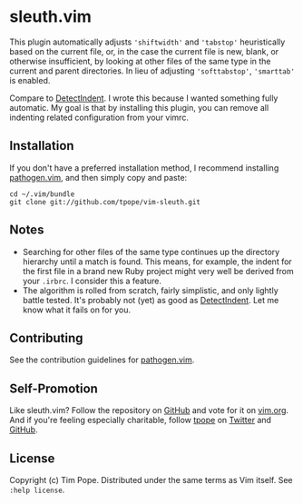 # sleuth.vim

This plugin automatically adjusts `'shiftwidth'` and `'tabstop'` heuristically
based on the current file, or, in the case the current file is new, blank, or
otherwise insufficient, by looking at other files of the same type in the
current and parent directories.  In lieu of adjusting `'softtabstop'`,
`'smarttab'` is enabled.

Compare to [DetectIndent][].  I wrote this because I wanted something fully
automatic.  My goal is that by installing this plugin, you can remove all
indenting related configuration from your vimrc.

[DetectIndent]: http://www.vim.org/scripts/script.php?script_id=1171

## Installation

If you don't have a preferred installation method, I recommend
installing [pathogen.vim](https://github.com/tpope/vim-pathogen), and
then simply copy and paste:

    cd ~/.vim/bundle
    git clone git://github.com/tpope/vim-sleuth.git

## Notes

* Searching for other files of the same type continues up the directory
  hierarchy until a match is found. This means, for example, the indent for
  the first file in a brand new Ruby project might very well be derived from
  your `.irbrc`.  I consider this a feature.
* The algorithm is rolled from scratch, fairly simplistic, and only lightly
  battle tested.  It's probably not (yet) as good as [DetectIndent][].
  Let me know what it fails on for you.

Contributing
------------

See the contribution guidelines for
[pathogen.vim](https://github.com/tpope/vim-pathogen#readme).

Self-Promotion
--------------

Like sleuth.vim?  Follow the repository on
[GitHub](https://github.com/tpope/vim-sleuth) and vote for it on
[vim.org](http://www.vim.org/scripts/script.php?script_id=4375).  And if
you're feeling especially charitable, follow [tpope](http://tpo.pe/) on
[Twitter](http://twitter.com/tpope) and
[GitHub](https://github.com/tpope).

License
-------

Copyright (c) Tim Pope.  Distributed under the same terms as Vim itself.
See `:help license`.
